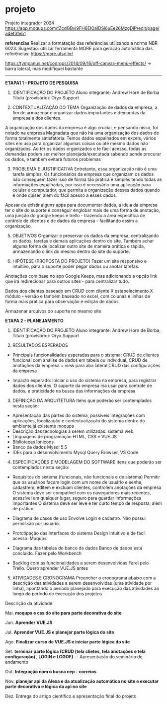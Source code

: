 # projeto
Projeto integrador 2024
https://app.moqups.com/tZcdGBvl9FH6ElOaIDSi6uEe26MzgDiP/edit/page/a4ef3fe51

**referencias**
Realizar a formatação das referências utilizando a norma NBR 6023. 
Sugestão: utilizar ferramenta MORE para geração automática das referências: https://more.ufsc.br/

https://tympanus.net/codrops/2014/09/16/off-canvas-menu-effects/ -> barra lateral, mas modifiquei bastante

----------------------------------
**ETAPA1 1 - PROJETO DE PESQUISA**

1. IDENTIFICAÇÃO DO PROJETO
Aluno integrante: Andrew Horn de Borba
Título (provisório): Oryx Support

2. CONTEXTUALIZAÇÃO DO TEMA
Organização de dados da empresa, a fim de armazenar e organizar dados importantes e demandas da empresa e dos clientes. 

A organização dos dados da empresa é algo crucial, e pensando nisso, foi notado na empresa Magnadata que não há uma organização dos dados de forma totalmente satisfatória: Temos dados espalhados em excels, vários sites em uso para organizar algumas coisas ou até mesmo dados não organizados. Ao ter os dados organizados e te fácil acesso, todas as demandas podem ser melhor planejada/executada sabendo aonde procurar os dados, e também evitará futuros problemas 

3. PROBLEMA E JUSTIFICATIVA
Entretanto, essa organização não é uma tarefa simples. Os funcionários da empresa que organizam os dados não conseguem fazer isso de forma tão prática e simples tendo todas as informações espalhadas, por isso é necessário uma aplicação para celular e computador, que permita a organização desses dados quando e onde quiser, além do fácil acesso a esses dados.

Apesar de existir alguns apps para documentar dados, a ideia da empresa ter o site do suporte é conseguir englobar mais de uma forma de anotação, uma junção do google keeps e trello - trazendo a área específica de controle de clientes e de dados da empresa - facilitando assim a organização. 

5. OBJETIVOS
Organizar e preservar os dados da empresa, centralizando os dados, tarefas e demais aplicações dentro do site. Também achar alguma forma de localizar outro site de maneira prática e rápida, armazenando o link do mesmo dentro do site do suporte.

6. HIPÓTESE (PROPOSTA DO PROJETO)
Fazer um site responsivo e intuitivo, para o suporte poder pegar dados ou anotar tarefas.

Anotações com base no app Google Keeps, mas adicionando a opção link que irá redirecionar para outros sites - para centralizar tudo.

Dados dos clientes baseado em CRUD com cliente X estabelecimento X módulo - versão e também baseado no excel, com colunas e linhas de forma mais prática para observação e edição de dados.

Armazenar arquivos do suporte no mesmo site

**ETAPA 2 - PLANEJAMENTO**

1. IDENTIFICAÇÃO DO PROJETO
Aluno integrante: Andrew Horn de Borba; 
Título (provisório): Oryx Support

2. RESULTADOS ESPERADOS
- Principais funcionalidades esperadas para o sistema:
CRUD de clientes funcional com analise de dados em tabela ou individual;
CRUD de anotações da empresa + view para aba lateral
CRUD das configurações da empresa

- Impacto esperado:
Iniciar o uso do sistema na empresa, para registrar dados dos clientes. O suporte da empresa iria usar para controle de dados, e praticidade na busca das informações da empresa

3. DEFINIÇÃO DA ARQUITETURA
Itens que poderão ser contemplados nesta seção:
- Apresentação das partes do sistema, possíveis integrações com aplicações, localização e contextualização do sistema dentro do ambiente já existente
    moqups
- Descrição das tecnologias a serem utilizadas:
    sistema web
- Linguagens de programação
    HTML, CSS e VUE.JS
- Bibliotecas
    Ionicons
- Banco de dados
    Mysql 5.5
- IDEs para o desenvolvimento
    Mysql Query Browser, VS Code

4. ESPECIFICAÇÕES E MODELAGEM DO SOFTWARE
Itens que poderão ser contemplados nesta seção:
- Requisitos do sistema (funcionais, não funcionais e de sistema)
    Permitir que os usuários façam login com um nome de usuário e senha, cadastrem, editem e excluam clientes, controlem anotações da empresa
    O sistema deve ser compatível com os navegadores mais recentes, acessível em qualquer lugar, seguro para guardar informações importantes
    O sistema deve ser leve e ter curto tempo de resposta, além de prático.

- Diagrama de casos de uso
    Envolve Login e cadastro. Não possui permissão por usuario. 

- Prototipação das interfaces do sistema
    Design intuitivo e de fácil acesso.
    Moqups
     
- Diagrama das tabelas do banco de dados
    Banco de dados está concluido.
    Fazer pelo Workbench
- Backlog com as funcionalidades a serem desenvolvidas
    Farei pelo Trello. Quero aprender VUE.JS antes
  
5. ATIVIDADES E CRONOGRAMA
Preencher o cronograma abaixo com a descrição das atividades a serem desenvolvidas (uma atividade por linha), apontando o período planejado para execução das atividades ao longo do período de execução dos projetos.

Descrição da atividade

Mai. **moqups e css do site para parte decorativa do site** 

Jun. **Aprender VUE.JS**

Jul. **Aprender VUE.JS e planejar parte lógica do site**

Ago. **Finalizar curso de VUE.JS e iniciar parte lógica do site**

Set. **terminar parte lógica (CRUD (tela clietes, tela anotações e tela configuração) , LOGIN e LOGOF)**  -- Apresentação do seminário de andamento

Out. **Integração com o busca cep - correios**

Nov. **planejar api da Alexa e da atualização automática no site e executar parte decorativa e lógica da api no site**

Dez. Entrega do artigo científico e apresentação final do projeto

